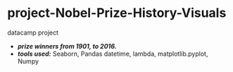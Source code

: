 # project-Nobel-Prize-History-Visuals
datacamp project
- ***prize winners from 1901, to 2016.***
- ***tools used:*** Seaborn, Pandas datetime, lambda,  matplotlib.pyplot, Numpy
